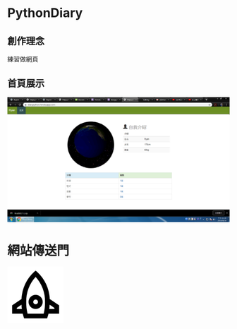 # PythonDiary

## 創作理念

練習做網頁

## 首頁展示

 
![](https://github.com/ryan-38381244/PythonDiary/raw/master/%E7%B6%B2%E7%AB%99%E6%88%AA%E5%9C%96.png)

# 網站傳送門
[![](https://github.com/ryan-38381244/PythonDiary/raw/master/iconfinder_Missile_rocket_rocket_launch_spacecraft_spaceship_4801275.png)](https://diarypython.herokuapp.com)

